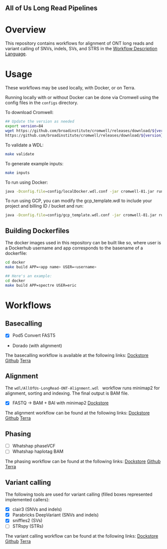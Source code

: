 All of Us Long Read Pipelines
---------------------

# Overview
This repository contains workflows for alignment of ONT long reads and variant
calling of SNVs, indels, SVs, and STRS in the [Workflow Description Language](https://github.com/openwdl/wdl).

# Usage
These workflows may be used locally, with Docker, or on Terra.

Running locally with or without Docker can be done via Cromwell using the config files in the `configs` directory.

To download Cromwell:

```bash
## Update the version as needed
export version=84
wget https://github.com/broadinstitute/cromwell/releases/download/${version}/cromwell-${version}.jar
https://github.com/broadinstitute/cromwell/releases/download/${version}/womtool-${version}.jar
```

To validate a WDL:

```bash
make validate
```

To generate example inputs:

```bash
make inputs
```

To run using Docker:

```bash
java -Dconfig.file=config/localDocker.wdl.conf -jar cromwell-81.jar run -i inputs.local.json wdl/AllOfUs-LongRead-ONT-AlignmentAndPhasing.wdl
```

To run using GCP, you can modify the gcp_template.wdl to include your project and billing ID / bucket and run:

```bash
java -Dconfig.file=config/gcp_template.wdl.conf -jar cromwell-81.jar run -i inputs.local.json wdl/AllOfUs-LongRead-ONT-AlignmentAndPhasing.wdl
```

## Building Dockerfiles
The docker images used in this repository can be built like so, where user is a Dockerhub username and app corresponds to the basename of a dockerfile:

```bash
cd docker
make build APP=<app name> USER=<username>

## Here's an example:
cd docker
make build APP=spectre USER=eric
```

# Workflows

## Basecalling

- [X] Pod5 Convert FAST5
- Dorado (with alignment)

The basecalling workflow is available at the following links: [Dockstore](https://dockstore.org/my-workflows/github.com/clara-parabricks-workflows/All-of-Us-Long-Read-Workflows/AllOfUs-LongRead-ONT-BaseCalling) [Github](https://github.com/clara-parabricks-workflows/All-of-Us-Long-Read-Workflows/blob/main/wdl/AllOfUs-LongRead-ONT-BaseCalling.wdl) [Terra](https://app.terra.bio/#workspaces/clara-terra/All%20of%20US%20ONT)

## Alignment
The `wdl/AllOfUs-LongRead-ONT-Alignment.wdl ` workflow runs minimap2 for alignment, sorting and indexing. The final output is BAM file.

- [X] FASTQ -> BAM + BAI with minimap2 [Dockstore](https://dockstore.org/workflows/github.com/clara-parabricks-workflows/All-of-Us-Long-Read-Workflows/AllOfUs-LongRead-ONT-Alignment:main?tab=info)

The alignment workflow can be found at the following links: [Dockstore](https://dockstore.org/my-workflows/github.com/clara-parabricks-workflows/All-of-Us-Long-Read-Workflows/AllOfUs-LongRead-ONT-Alignment) [Github](https://github.com/clara-parabricks-workflows/All-of-Us-Long-Read-Workflows/tree/main/wdl/AllOfUs-LongRead-ONT-Alignment.wdl) [Terra](https://app.terra.bio/#workspaces/clara-terra/All%20of%20US%20ONT)



## Phasing

- [ ] Whatshap phaseVCF
- [ ] Whatshap haplotag BAM

The phasing workflow can be found at the following links: [Dockstore](https://dockstore.org/my-workflows/github.com/clara-parabricks-workflows/All-of-Us-Long-Read-Workflows/AllOfUs-LongRead-ONT-PhaseBam) [Github](https://github.com/clara-parabricks-workflows/All-of-Us-Long-Read-Workflows/blob/main/wdl/AllOfUs-LongRead-ONT-PhaseBam.wdl) [Terra](https://app.terra.bio/#workspaces/clara-terra/All%20of%20US%20ONT)

## Variant calling
The following tools are used for variant calling (filled boxes represented implemented callers):

- [X] clair3 (SNVs and indels)
- [X] Parabricks DeepVariant (SNVs and indels)
- [X] sniffles2 (SVs)
- [ ] STRspy (STRs)

The variant calling workflow can be found at the following links: [Dockstore](https://dockstore.org/my-workflows/github.com/clara-parabricks-workflows/All-of-Us-Long-Read-Workflows/AllOfUs-LongRead-ONT-VariantCalling) [Github](https://github.com/clara-parabricks-workflows/All-of-Us-Long-Read-Workflows/blob/main/wdl/AllOfUs-LongRead-ONT-VariantCalling.wdl) [Terra](https://app.terra.bio/#workspaces/clara-terra/All%20of%20US%20ONT)